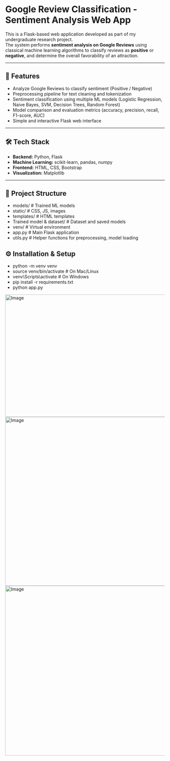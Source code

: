 # Google Review Classification - Sentiment Analysis Web App

This is a Flask-based web application developed as part of my undergraduate research project.  
The system performs **sentiment analysis on Google Reviews** using classical machine learning algorithms to classify reviews as **positive** or **negative**, and determine the overall favorability of an attraction.

---

## 🚀 Features
- Analyze Google Reviews to classify sentiment (Positive / Negative)  
- Preprocessing pipeline for text cleaning and tokenization  
- Sentiment classification using multiple ML models (Logistic Regression, Naive Bayes, SVM, Decision Trees, Random Forest)  
- Model comparison and evaluation metrics (accuracy, precision, recall, F1-score, AUC)  
- Simple and interactive Flask web interface  

---

## 🛠️ Tech Stack
- **Backend:** Python, Flask  
- **Machine Learning:** scikit-learn, pandas, numpy  
- **Frontend:** HTML, CSS, Bootstrap
- **Visualization:** Matplotlib  

---

## 📂 Project Structure

- models/ # Trained ML models
- static/ # CSS, JS, images
- templates/ # HTML templates
- Trained model & dataset/ # Dataset and saved models
- venv/ # Virtual environment
- app.py # Main Flask application
- utils.py # Helper functions for preprocessing, model loading

## ⚙️ Installation & Setup

- python -m venv venv
- source venv/bin/activate   # On Mac/Linux
- venv\Scripts\activate      # On Windows
- pip install -r requirements.txt
- python app.py

<img width="681" height="387" alt="Image" src="https://github.com/user-attachments/assets/c2a7f1bd-7a62-47c5-bf89-d354e23d9af5" />

<img width="727" height="534" alt="Image" src="https://github.com/user-attachments/assets/220ef1c9-48f5-453a-820f-be9c68695419" />

<img width="720" height="537" alt="Image" src="https://github.com/user-attachments/assets/c76cfee0-2712-4225-a643-ab9d31332930" />

